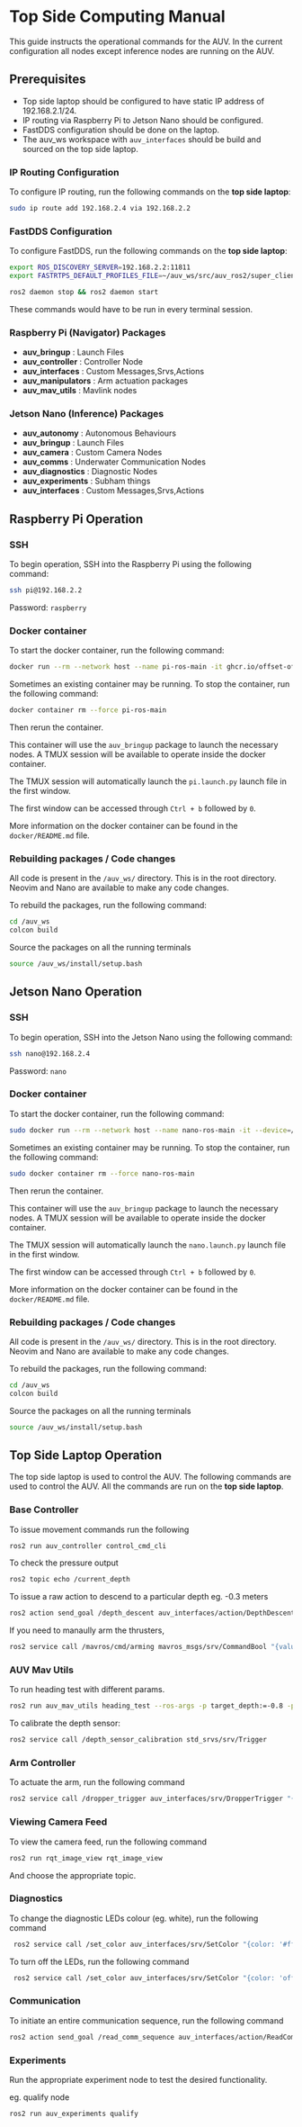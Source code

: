 # Top Side Computing Manual

This guide instructs the operational commands for the AUV. In the current configuration all
nodes except inference nodes are running on the AUV.

## Prerequisites
- Top side laptop should be configured to have static IP address of 192.168.2.1/24.
- IP routing via Raspberry Pi to Jetson Nano should be configured.
- FastDDS configuration should be done on the laptop.
- The auv_ws workspace with `auv_interfaces` should be build and sourced on the top side laptop.

### IP Routing Configuration

To configure IP routing, run the following commands on the **top side laptop**:
```bash
sudo ip route add 192.168.2.4 via 192.168.2.2
```

### FastDDS Configuration

To configure FastDDS, run the following commands on the **top side laptop**:
```bash
export ROS_DISCOVERY_SERVER=192.168.2.2:11811
export FASTRTPS_DEFAULT_PROFILES_FILE=~/auv_ws/src/auv_ros2/super_client_configuration_file.xml

ros2 daemon stop && ros2 daemon start
```

These commands would have to be run in every terminal session.

### Raspberry Pi (Navigator) Packages

- **auv_bringup** : Launch Files
- **auv_controller** : Controller Node
- **auv_interfaces** : Custom Messages,Srvs,Actions
- **auv_manipulators** : Arm actuation packages
- **auv_mav_utils** : Mavlink nodes

### Jetson Nano (Inference) Packages

- **auv_autonomy** : Autonomous Behaviours
- **auv_bringup** : Launch Files
- **auv_camera** : Custom Camera Nodes
- **auv_comms** : Underwater Communication Nodes
- **auv_diagnostics** : Diagnostic Nodes
- **auv_experiments** : Subham things 
- **auv_interfaces** : Custom Messages,Srvs,Actions

## Raspberry Pi Operation

### SSH
To begin operation, SSH into the Raspberry Pi using the following command:
```bash
ssh pi@192.168.2.2
```
Password: `raspberry`

### Docker container
To start the docker container, run the following command:
```bash
docker run --rm --network host --name pi-ros-main -it ghcr.io/offset-official/pi-ros-full
```

Sometimes an existing container may be running. To stop the container, run the following command:
```bash
docker container rm --force pi-ros-main
```
Then rerun the container.

This container will use the `auv_bringup` package to launch the necessary nodes.
A TMUX session will be available to operate inside the docker container.

The TMUX session will automatically launch the `pi.launch.py` launch file in the first window.

The first window can be accessed through `Ctrl + b` followed by `0`.

More information on the docker container can be found in the `docker/README.md` file.

### Rebuilding packages / Code changes

All code is present in the `/auv_ws/` directory. This is in the root directory. Neovim and Nano
are available to make any code changes. 

To rebuild the packages, run the following command:
```bash
cd /auv_ws
colcon build
```
Source the packages on all the running terminals
```bash
source /auv_ws/install/setup.bash
```

## Jetson Nano Operation

### SSH
To begin operation, SSH into the Jetson Nano using the following command:
```bash
ssh nano@192.168.2.4
```
Password: `nano`

### Docker container
To start the docker container, run the following command:
```bash
sudo docker run --rm --network host --name nano-ros-main -it --device=/dev/ttyACM0 --device=/dev/video0 --device=/dev/video2 ghcr.io/offset-official/nano-ros-full
```

Sometimes an existing container may be running. To stop the container, run the following command:
```bash
sudo docker container rm --force nano-ros-main
```
Then rerun the container.

This container will use the `auv_bringup` package to launch the necessary nodes.
A TMUX session will be available to operate inside the docker container.

The TMUX session will automatically launch the `nano.launch.py` launch file in the first window.

The first window can be accessed through `Ctrl + b` followed by `0`.

More information on the docker container can be found in the `docker/README.md` file.

### Rebuilding packages / Code changes

All code is present in the `/auv_ws/` directory. This is in the root directory. Neovim and Nano
are available to make any code changes.

To rebuild the packages, run the following command:
```bash
cd /auv_ws
colcon build
```

Source the packages on all the running terminals
```bash
source /auv_ws/install/setup.bash
```

## Top Side Laptop Operation

The top side laptop is used to control the AUV. The following commands are used to control the AUV.
All the commands are run on the **top side laptop**.


### Base Controller 

To issue movement commands run the following
```bash
ros2 run auv_controller control_cmd_cli
```

To check the pressure output
```bash
ros2 topic echo /current_depth
```

To issue a raw action to descend to a particular depth eg. -0.3 meters
```bash
ros2 action send_goal /depth_descent auv_interfaces/action/DepthDescent '{target_depth: -0.3}' --feedback 
```

If you need to manaully arm the thrusters,
```bash
ros2 service call /mavros/cmd/arming mavros_msgs/srv/CommandBool "{value: true}"
```


### AUV Mav Utils

To run heading test with different params.  
```bash
ros2 run auv_mav_utils heading_test --ros-args -p target_depth:=-0.8 -p linear_speed:=1.5 -p enable_angle_correction:=false -p movement_duration:=15.0
```
To calibrate the depth sensor:
```bash
ros2 service call /depth_sensor_calibration std_srvs/srv/Trigger
```

### Arm Controller

To actuate the arm, run the following command
```bash
ros2 service call /dropper_trigger auv_interfaces/srv/DropperTrigger "{enable: true}"` 
```

### Viewing Camera Feed
To view the camera feed, run the following command
```bash
ros2 run rqt_image_view rqt_image_view
```
And choose the appropriate topic.


### Diagnostics

To change the diagnostic LEDs colour (eg. white), run the following command
```bash
 ros2 service call /set_color auv_interfaces/srv/SetColor "{color: '#ffffff'}"
```
To turn off the LEDs, run the following command
```bash
 ros2 service call /set_color auv_interfaces/srv/SetColor "{color: 'off'}"
```

### Communication

To initiate an entire communication sequence, run the following command
```bash
ros2 action send_goal /read_comm_sequence auv_interfaces/action/ReadCommSequence {} --feedback
```

### Experiments
Run the appropriate experiment node to test the desired functionality.

eg. qualify node

```bash
ros2 run auv_experiments qualify
```
